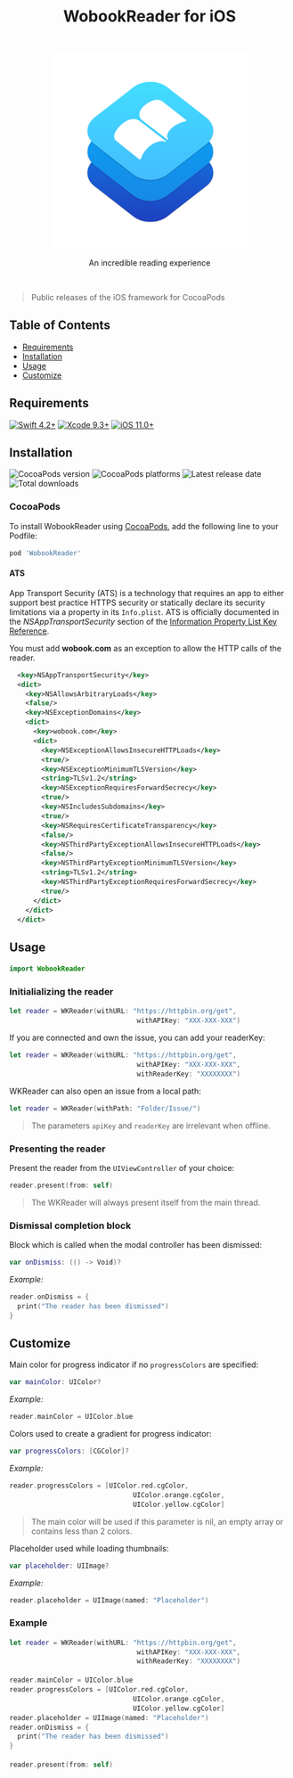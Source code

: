 <h1 align="center"> WobookReader for iOS </h1> <br>
<p align="center">
    <img alt="WobookReader for iOS" title="WobookReader for iOS" src="/assets/logo.png" height="350">
</p>

<p align="center">
    An incredible reading experience
</p> <br/>

  > Public releases of the iOS framework for CocoaPods

## Table of Contents

- [Requirements](#requirements)
- [Installation](#installation)
- [Usage](#usage)
- [Customize](#customize)

## Requirements

[![Swift 4.2+](https://img.shields.io/badge/Swift-4.2%2B-orange.svg?style=for-the-badge&logo=swift&color=fa7343&logoColor=fa7343)](https://swift.org)
[![Xcode 9.3+](https://img.shields.io/badge/Xcode-9.3%2B-blue.svg?style=for-the-badge&logo=xcode&color=1472e1&logoColor=ffffff)](https://developer.apple.com/xcode/)
[![iOS 11.0+](https://img.shields.io/badge/iOS-11.0%2B-blue.svg?style=for-the-badge&logo=apple&color=178ae7&logoColor=ffffff)](https://developer.apple.com/ios/)

## Installation

![CocoaPods version](https://img.shields.io/cocoapods/v/WobookReader.svg?style=for-the-badge&logo=xcode&color=1472e1&logoColor=ffffff)
![CocoaPods platforms](https://img.shields.io/cocoapods/p/WobookReader.svg?style=for-the-badge&logo=apple&color=178ae7&logoColor=ffffff)
![Latest release date](https://img.shields.io/github/release-date/Wobook/wobook-reader-ios.svg?style=for-the-badge)
![Total downloads](https://img.shields.io/github/downloads/Wobook/wobook-reader-ios/total.svg?style=for-the-badge&logo=google-analytics&logoColor=ffffff)

### CocoaPods

To install WobookReader using [CocoaPods](http://cocoapods.org), add the following line to your Podfile:

```ruby
pod 'WobookReader'
```

#### ATS

App Transport Security (ATS) is a technology that requires an app to either support best practice HTTPS security or statically declare its security limitations via a property in its `Info.plist`. ATS is officially documented in the *NSAppTransportSecurity* section of the [Information Property List Key Reference](https://developer.apple.com/library/content/documentation/General/Reference/InfoPlistKeyReference/Articles/CocoaKeys.html#//apple_ref/doc/uid/TP40009251-SW33).

You must add **wobook.com** as an exception to allow the HTTP calls of the reader.

```xml
  <key>NSAppTransportSecurity</key>
  <dict>
    <key>NSAllowsArbitraryLoads</key>
    <false/>
    <key>NSExceptionDomains</key>
    <dict>
      <key>wobook.com</key>
      <dict>
        <key>NSExceptionAllowsInsecureHTTPLoads</key>
        <true/>
        <key>NSExceptionMinimumTLSVersion</key>
        <string>TLSv1.2</string>
        <key>NSExceptionRequiresForwardSecrecy</key>
        <true/>
        <key>NSIncludesSubdomains</key>
        <true/>
        <key>NSRequiresCertificateTransparency</key>
        <false/>
        <key>NSThirdPartyExceptionAllowsInsecureHTTPLoads</key>
        <false/>
        <key>NSThirdPartyExceptionMinimumTLSVersion</key>
        <string>TLSv1.2</string>
        <key>NSThirdPartyExceptionRequiresForwardSecrecy</key>
        <true/>
      </dict>
    </dict>
  </dict>
```

## Usage

```swift
import WobookReader
```

### Initialializing the reader

```swift
let reader = WKReader(withURL: "https://httpbin.org/get",
                                withAPIKey: "XXX-XXX-XXX")
```

If you are connected and own the issue, you can add your readerKey:

```swift
let reader = WKReader(withURL: "https://httpbin.org/get",
                                withAPIKey: "XXX-XXX-XXX",
                                withReaderKey: "XXXXXXXX")
```

WKReader can also open an issue from a local path:

```swift
let reader = WKReader(withPath: "Folder/Issue/")
```

  > The parameters `apiKey` and `readerKey` are irrelevant when offline.

### Presenting the reader

Present the reader from the `UIViewController` of your choice:

```swift
reader.present(from: self)
```

  > The WKReader will always present itself from the main thread.

### Dismissal completion block

Block which is called when the modal controller has been dismissed:

```swift
var onDismiss: (() -> Void)?
```

*Example:*
```swift
reader.onDismiss = {
  print("The reader has been dismissed")
}
```

## Customize

Main color for progress indicator if no `progressColors` are specified:

```swift
var mainColor: UIColor?
```

*Example:*
```swift
reader.mainColor = UIColor.blue
```

Colors used to create a gradient for progress indicator:

```swift
var progressColors: [CGColor]?
```

*Example:*
```swift
reader.progressColors = [UIColor.red.cgColor,
                               UIColor.orange.cgColor,
                               UIColor.yellow.cgColor]
```

  > The main color will be used if this parameter is nil, an empty array or contains less than 2 colors.


Placeholder used while loading thumbnails:

```swift
var placeholder: UIImage?
```

*Example:*
```swift
reader.placeholder = UIImage(named: "Placeholder")
```

### Example

```swift
let reader = WKReader(withURL: "https://httpbin.org/get",
                                withAPIKey: "XXX-XXX-XXX",
                                withReaderKey: "XXXXXXXX")

reader.mainColor = UIColor.blue
reader.progressColors = [UIColor.red.cgColor,
                               UIColor.orange.cgColor,
                               UIColor.yellow.cgColor]
reader.placeholder = UIImage(named: "Placeholder")
reader.onDismiss = {
  print("The reader has been dismissed")
}

reader.present(from: self)
```
